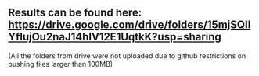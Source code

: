 ## Results can be found here: https://drive.google.com/drive/folders/15mjSQIlYflujOu2naJ14hIV12E1UqtkK?usp=sharing

(All the folders from drive were not uploaded due to github restrictions on pushing files larger than 100MB)